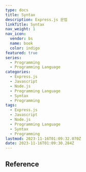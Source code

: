 ```yaml
---
type: docs
title: Syntax
description: Express.js 문법
linkTitle: Syntax
nav_weight: 1
nav_icon:
  vendor: bs
  name: book
  color: indigo
featured: true
series:
  - Programming
  - Programming Language
categories:
  - Express.js
  - Javascript
  - Node.js
  - Programming Language
  - Syntax
  - Programming
tags:
  - Express.js
  - Javascript
  - Node.js
  - Programming Language
  - Syntax
  - Programming
lastmod: 2023-11-16T01:09:32.070Z
date: 2023-11-16T01:09:30.284Z
---
```


## Reference
